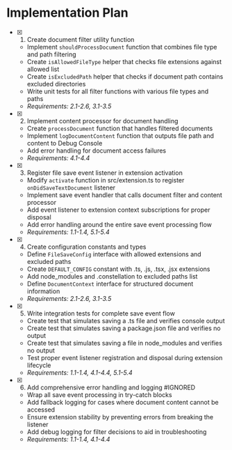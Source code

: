# Implementation Plan

- [x] 1. Create document filter utility function
  - Implement `shouldProcessDocument` function that combines file type and path filtering
  - Create `isAllowedFileType` helper that checks file extensions against allowed list
  - Create `isExcludedPath` helper that checks if document path contains excluded directories
  - Write unit tests for all filter functions with various file types and paths
  - _Requirements: 2.1-2.6, 3.1-3.5_

- [x] 2. Implement content processor for document handling
  - Create `processDocument` function that handles filtered documents
  - Implement `logDocumentContent` function that outputs file path and content to Debug Console
  - Add error handling for document access failures
  - _Requirements: 4.1-4.4_

- [x] 3. Register file save event listener in extension activation
  - Modify `activate` function in src/extension.ts to register `onDidSaveTextDocument` listener
  - Implement save event handler that calls document filter and content processor
  - Add event listener to extension context subscriptions for proper disposal
  - Add error handling around the entire save event processing flow
  - _Requirements: 1.1-1.4, 5.1-5.4_

- [x] 4. Create configuration constants and types
  - Define `FileSaveConfig` interface with allowed extensions and excluded paths
  - Create `DEFAULT_CONFIG` constant with .ts, .js, .tsx, .jsx extensions
  - Add node_modules and .constellation to excluded paths list
  - Define `DocumentContext` interface for structured document information
  - _Requirements: 2.1-2.6, 3.1-3.5_

- [x] 5. Write integration tests for complete save event flow
  - Create test that simulates saving a .ts file and verifies console output
  - Create test that simulates saving a package.json file and verifies no output
  - Create test that simulates saving a file in node_modules and verifies no output
  - Test proper event listener registration and disposal during extension lifecycle
  - _Requirements: 1.1-1.4, 4.1-4.4, 5.1-5.4_

- [x] 6. Add comprehensive error handling and logging #IGNORED
  - Wrap all save event processing in try-catch blocks
  - Add fallback logging for cases where document content cannot be accessed
  - Ensure extension stability by preventing errors from breaking the listener
  - Add debug logging for filter decisions to aid in troubleshooting
  - _Requirements: 1.1-1.4, 4.1-4.4_